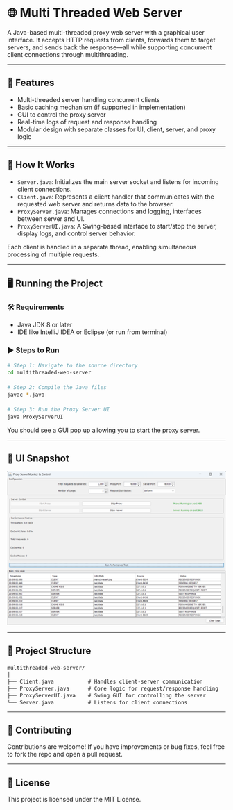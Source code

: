 # 🌐 Multi Threaded Web Server

A Java-based multi-threaded proxy web server with a graphical user interface. It accepts HTTP requests from clients, forwards them to target servers, and sends back the response—all while supporting concurrent client connections through multithreading.

---

## 🚀 Features

- Multi-threaded server handling concurrent clients
- Basic caching mechanism (if supported in implementation)
- GUI to control the proxy server
- Real-time logs of request and response handling
- Modular design with separate classes for UI, client, server, and proxy logic

---

## 🧠 How It Works

- `Server.java`: Initializes the main server socket and listens for incoming client connections.
- `Client.java`: Represents a client handler that communicates with the requested web server and returns data to the browser.
- `ProxyServer.java`: Manages connections and logging, interfaces between server and UI.
- `ProxyServerUI.java`: A Swing-based interface to start/stop the server, display logs, and control server behavior.

Each client is handled in a separate thread, enabling simultaneous processing of multiple requests.

---

## 🖥️ Running the Project

### 🛠 Requirements

- Java JDK 8 or later
- IDE like IntelliJ IDEA or Eclipse (or run from terminal)

### ▶️ Steps to Run

```bash
# Step 1: Navigate to the source directory
cd multithreaded-web-server

# Step 2: Compile the Java files
javac *.java

# Step 3: Run the Proxy Server UI
java ProxyServerUI
```

You should see a GUI pop up allowing you to start the proxy server.

---

## 📸 UI Snapshot

![Demo](snapshots/ui.png)

---

## 📁 Project Structure

```
multithreaded-web-server/
│
├── Client.java           # Handles client-server communication
├── ProxyServer.java      # Core logic for request/response handling
├── ProxyServerUI.java    # Swing GUI for controlling the server
└── Server.java           # Listens for client connections
```

---

## 🤝 Contributing

Contributions are welcome! If you have improvements or bug fixes, feel free to fork the repo and open a pull request.

---

## 📜 License

This project is licensed under the MIT License.
